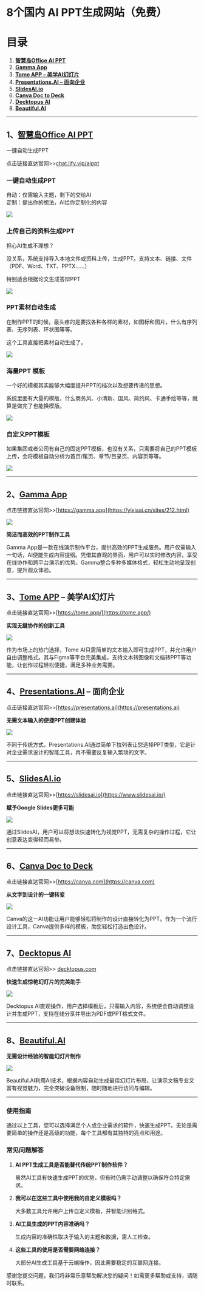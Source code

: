 # 8个国内 AI PPT生成网站（免费）

# 目录

1. [**智慧岛Office AI PPT**](#智慧岛Office-AI-PPT)
2. [**Gamma App**](#Gamma-App)
3. [**Tome APP – 美学AI幻灯片**](#Tome-APP-–-美学AI幻灯片)
4. [**Presentations.AI – 面向企业**](#Presentations.AI-–-面向企业)
5. [**SlidesAI.io**](#SlidesAI.io)
6. [**Canva Doc to Deck**](#Canva-Doc-to-Deck)
7. [**Decktopus AI**](#Decktopus-AI)
8. [**Beautiful.AI**](#Beautiful.AI)

---

## **1、[智慧岛Office AI PPT](https://chat.lify.vip/aippt)**

一键自动生成PPT

点击链接直达官网>>[chat.lify.vip/aippt](https://chat.lify.vip/aippt)

### 一键自动生成PPT

自动：仅需输入主题，剩下的交给AI  
定制：提出你的想法，AI给你定制化的内容

![](https://files.mdnice.com/user/75077/eec60dfa-9090-4531-a4ab-146a6a2061e3.png)

### 上传自己的资料生成PPT

担心AI生成不理想？

没关系，系统支持导入本地文件或资料上传，生成PPT。支持文本、链接、文件（PDF、Word、TXT、PPTX……）

特别适合根据论文生成答辩PPT

![](https://files.mdnice.com/user/75077/910dc1b2-b852-4edf-ba50-4b34abb08370.png)

### PPT素材自动生成

在制作PPT的时候，最头疼的是要找各种各样的素材，如图标和图片，什么有序列表、无序列表、环状图等等。

这个工具直接把素材自动生成了。

![](https://files.mdnice.com/user/75077/fef67d4a-aa6e-48ca-bb4c-b3ca4de09201.jpg)

### 海量PPT 模板

一个好的模板其实能够大幅度提升PPT的档次以及想要传递的思想。

系统里面有大量的模版，什么商务风、小清新、国风、简约风、卡通手绘等等，就算是做完了也能换模版。

![](https://files.mdnice.com/user/75077/25802fe5-d5ce-4d87-ae09-f5be05515a9a.jpg)

### 自定义PPT模板

如果集团或者公司有自己的固定PPT模板，也没有关系，只需要将自己的PPT模板上传，会将模板自动分析为首页/尾页、章节/目录页、内容页等等。

![](https://files.mdnice.com/user/75077/76334d16-5e61-41fd-997d-061c6f94f87e.png)

---

## **2、[Gamma App](https://gamma.app/)**

点击链接直达官网>>[https://gamma.app](https://yixiaai.cn/sites/212.html)

![](https://files.mdnice.com/user/75077/ca58a518-ce0c-4d7f-8a7f-7b73f3192656.png)

**简洁而高效的PPT制作工具**

Gamma App是一款在线演示制作平台，提供高效的PPT生成服务。用户仅需输入一句话，AI便能生成内容提纲。凭借其直观的界面，用户可以实时修改内容，享受在线协作和跨平台演示的优势。Gamma整合多种多媒体格式，轻松生动地呈现创意，提升观众体验。

---

## **3、[Tome APP](https://tome.app/) – 美学AI幻灯片**

点击链接直达官网>>[https://tome.app/](https://tome.app/)

**实现无缝协作的创新工具**

![](https://files.mdnice.com/user/75077/dcd98037-e2d9-42f2-888a-e38daab22543.png)

作为市场上的热门选择，Tome AI只需简单的文本输入即可生成PPT，并允许用户自由调整格式。其与Figma等平台完美集成，支持文本转图像和文档转PPT等功能，让创作过程轻松便捷，满足多种业务需要。

---

## **4、[Presentations.AI](https://Presentations.AI) – 面向企业**

点击链接直达官网>>[https://presentations.ai](https://presentations.ai)

**无需文本输入的便捷PPT创建体验**

![](https://files.mdnice.com/user/75077/28dbd360-cbf6-47a7-9a38-47d7a26eadc9.png)

不同于传统方式，Presentations.AI通过简单下拉列表让您选择PPT类型，它是针对企业需求设计的智能工具，再不需要反复输入繁琐的文字。

---

## **5、[SlidesAI.io](https://slidesai.io/)**

点击链接直达官网>>[https://slidesai.io](https://www.slidesai.io/)

**赋予Google Slides更多可能**

![](https://files.mdnice.com/user/75077/3a066b30-3a0f-425b-a007-b0a8c1ffd3ed.png)

通过SlidesAI，用户可以将想法快速转化为视觉PPT，无需复杂的操作过程，它让创意表达变得轻而易举。

---

## **6、[Canva Doc to Deck](https://canva.com)**

点击链接直达官网>>[https://canva.com](https://canva.com)

**从文字到设计的一键转变**

![](https://files.mdnice.com/user/75077/1a23a566-54c4-4957-85b6-3e2468402513.png)

Canva的这一AI功能让用户能够轻松将制作的设计直接转化为PPT。作为一个流行设计工具，Canva提供多样的模板，助您轻松打造出色设计。

---

## **7、[Decktopus AI](https://www.decktopus.com)**

点击链接直达官网>> [decktopus.com](https://www.decktopus.com/)

**快速生成惊艳幻灯片的完美助手**

![](https://files.mdnice.com/user/75077/c004fe9b-da77-437e-acf1-869de0f1a1f4.png)

Decktopus AI直观操作，用户选择模板后，只需输入内容，系统便会自动调整设计并生成PPT，支持在线分享并导出为PDF或PPT格式文件。

---

## **8、[Beautiful.AI](Beautiful.AI)**

**无需设计经验的智能幻灯片制作**

![](https://files.mdnice.com/user/75077/042e51eb-63bc-4b5e-9b61-b4207b464e21.png)

Beautiful.AI利用AI技术，根据内容自动生成最佳幻灯片布局，让演示文稿专业又富有视觉魅力，完全突破设备限制，随时随地进行访问与编辑。

---

### 使用指南

通过以上工具，您可以选择满足个人或企业需求的软件，快速生成PPT。无论是需要简单的操作还是高级的功能，每个工具都有其独特的亮点和用途。

### 常见问题解答

1. **AI PPT生成工具是否能替代传统PPT制作软件？**

   虽然AI工具有快速生成PPT的优势，但有时仍需手动调整以确保符合特定需求。

2. **我可以在这些工具中使用我的自定义模板吗？**

   大多数工具允许用户上传自定义模板，并智能识别格式。

3. **AI工具生成的PPT内容准确吗？**

   生成内容的准确性取决于输入的主题和数据，需人工检查。

4. **这些工具的使用是否需要网络连接？**

   大部分AI生成工具基于云端操作，因此需要稳定的互联网连接。

感谢您提交问题，我们将非常乐意帮助解决您的疑问！如需更多帮助或支持，请随时联系。
